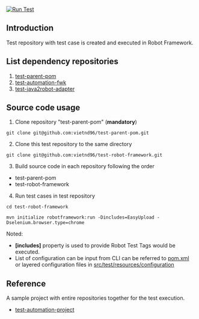 [![Run Test](https://github.com/vietnd96/test-robot-framework/actions/workflows/robotframework-maven.yml/badge.svg)](https://github.com/vietnd96/test-robot-framework/actions/workflows/robotframework-maven.yml)

## Introduction

Test repository with test case is created and executed in Robot Framework.<br>

## List dependency repositories

1. [test-parent-pom](../../../test-parent-pom)
2. [test-automation-fwk](../../../test-automation-fwk)
3. [test-java2robot-adapter](../../../test-java2robot-adapter)

## Source code usage

1. Clone repository "test-parent-pom" (**mandatory**)

```shell
git clone git@github.com:vietnd96/test-parent-pom.git
```

2. Clone this test repository to the same directory

```shell
git clone git@github.com:vietnd96/test-robot-framework.git
```

3. Build source code in each repository following the order

- test-parent-pom
- test-robot-framework

4. Run test cases in test repository

```shell
cd test-robot-framework
```

```shell
mvn initialize robotframework:run -Dincludes=EasyUpload -Dselenium.browser.type=chrome
```

Noted:

* **[includes]** property is used to provide Robot Test Tags would be executed.
* List of configuration can be input from CLI can be referred to [pom.xml](./pom.xml) or layered configuration
  files in [src/test/resources/configuration](src/test/resources/configuration)

## Reference

A sample project with entire repositories together for the test execution.<br>

* [test-automation-project](../../../test-automation-project)
